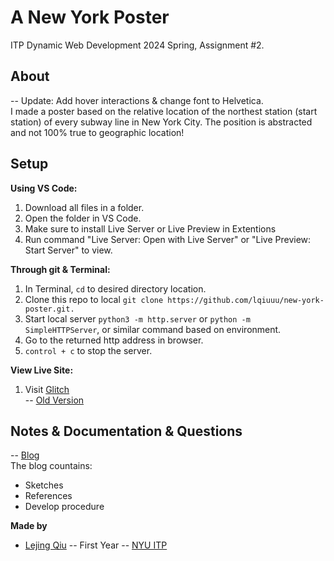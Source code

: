 # A New York Poster
ITP Dynamic Web Development 2024 Spring, Assignment #2.

## About
-- Update: Add hover interactions & change font to Helvetica.<br />
I made a poster based on the relative location of the northest station (start station) of every subway line in New York City. The position is abstracted and not 100% true to geographic location!

## Setup

**Using VS Code:**
1. Download all files in a folder.
2. Open the folder in VS Code.
3. Make sure to install Live Server or Live Preview in Extentions
4. Run command "Live Server: Open with Live Server" or "Live Preview: Start Server" to view.

**Through git & Terminal:**
1. In Terminal, `cd` to desired directory location.
2. Clone this repo to local `git clone https://github.com/lqiuuu/new-york-poster.git.`
3. Start local server `python3 -m http.server` or `python -m SimpleHTTPServer`, or similar command based on environment.
4. Go to the returned http address in browser.
5. `control + c` to stop the server.

**View Live Site:**<br />
1. Visit [Glitch](https://relic-legend-cement.glitch.me)<br />
  -- [Old Version](https://pineapple-bald-abrosaurus.glitch.me)

## Notes & Documentation & Questions
-- [Blog](https://lejingqiu.notion.site/Assignment-2-5fc274ac831047549fd95ec0ee882823?pvs=4)<br />
The blog countains:
* Sketches
* References
* Develop procedure


**Made by**

* [Lejing Qiu](https://lejingqiu.com) -- First Year -- [NYU ITP](https://itp.nyu.edu)